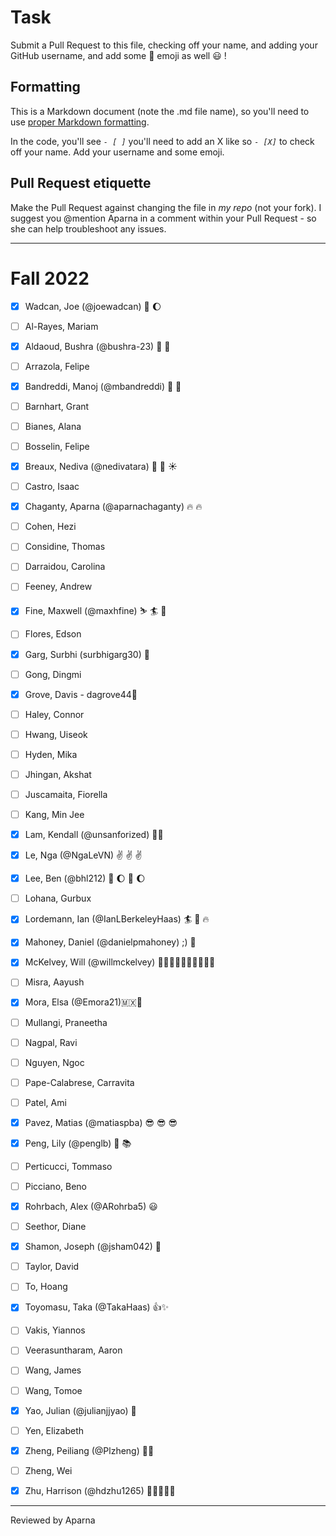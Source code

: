 # Task
Submit a Pull Request to this file, checking off your name, and adding your GitHub username, and add some :rocket: emoji as well :smiley: ! 

## Formatting
This is a Markdown document (note the .md file name), so you'll need to use [proper Markdown formatting](https://help.github.com/articles/basic-writing-and-formatting-syntax/#task-lists). 

In the code, you'll see *`- [ ]`* you'll need to add an X like so *`- [X]`* to check off your name. Add your username and some emoji.

## Pull Request etiquette
Make the Pull Request against changing the file in _my repo_ (not your fork). I suggest you @mention Aparna in a comment within your Pull Request - so she can help troubleshoot any issues.  

------------

# Fall 2022

- [X] Wadcan, Joe (@joewadcan) 🚀 🌔

- [ ] Al-Rayes, Mariam

- [X] Aldaoud, Bushra (@bushra-23) 🚀 🚀 

- [ ] Arrazola, Felipe

- [X] Bandreddi, Manoj (@mbandreddi) 🐻 🥭

- [ ] Barnhart, Grant

- [ ] Bianes, Alana

- [ ] Bosselin, Felipe

- [X] Breaux, Nediva (@nedivatara) :seedling: :rainbow: :sunny: 

- [ ] Castro, Isaac

- [x] Chaganty, Aparna (@aparnachaganty) :fire: :fire:

- [ ] Cohen, Hezi

- [ ] Considine, Thomas

- [ ] Darraidou, Carolina

- [ ] Feeney, Andrew

- [X] Fine, Maxwell (@maxhfine) :skier: :surfer: :beer:

- [ ] Flores, Edson

- [x] Garg, Surbhi (surbhigarg30) :rocket:

- [ ] Gong, Dingmi

- [X] Grove, Davis - dagrove44🚀

- [ ] Haley, Connor

- [ ] Hwang, Uiseok

- [ ] Hyden, Mika

- [ ] Jhingan, Akshat

- [ ] Juscamaita, Fiorella

- [ ] Kang, Min Jee

- [X] Lam, Kendall (@unsanforized) 💩🤟

- [x] Le, Nga (@NgaLeVN) :v: :v: :v:

- [X] Lee, Ben (@bhl212) 🚀 🌔 🚀 🌔

- [ ] Lohana, Gurbux

- [X] Lordemann, Ian (@IanLBerkeleyHaas) :surfer: :beer: :fire:

- [X] Mahoney, Daniel (@danielpmahoney) ;) 🚀

- [X] McKelvey, Will (@willmckelvey) 🙆🏼‍♂️🙌🙋🏼‍♂️🙆🏼‍♂️

- [ ] Misra, Aayush

- [X] Mora, Elsa (@Emora21)🇲🇽🥳

- [ ] Mullangi, Praneetha

- [ ] Nagpal, Ravi

- [ ] Nguyen, Ngoc

- [ ] Pape-Calabrese, Carravita

- [ ] Patel, Ami

- [X] Pavez, Matias (@matiaspba) 😎 😎 😎 

- [X] Peng, Lily (@penglb) :partying_face: :books:

- [ ] Perticucci, Tommaso

- [ ] Picciano, Beno

- [x] Rohrbach, Alex (@ARohrba5) :smiley: 

- [ ] Seethor, Diane

- [x] Shamon, Joseph (@jsham042) :rocket:

- [ ] Taylor, David

- [ ] To, Hoang

- [X] Toyomasu, Taka (@TakaHaas) :+1::sparkles:

- [ ] Vakis, Yiannos

- [ ] Veerasuntharam, Aaron

- [ ] Wang, James

- [ ] Wang, Tomoe

- [X] Yao, Julian (@julianjjyao) :rocket:

- [ ] Yen, Elizabeth

- [X] Zheng, Peiliang (@Plzheng) 🚀🚀

- [ ] Zheng, Wei

- [X] Zhu, Harrison (@hdzhu1265) 🚀🚀🚀🚀🚀


-----------------

Reviewed by Aparna 

